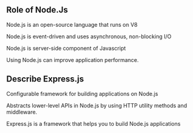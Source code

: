 ## Role of Node.Js

Node.js is an open-source language that runs on V8

Node.js is event-driven and uses asynchronous, non-blocking I/O

Node.js is server-side component of Javascript

Using Node.js can improve application performance.

## Describe Express.js

Configurable framework for building applications on Node.js

Abstracts lower-level APIs in Node.js by using HTTP utility methods and middleware.

Express.js is a framework that helps you to build Node.js applications